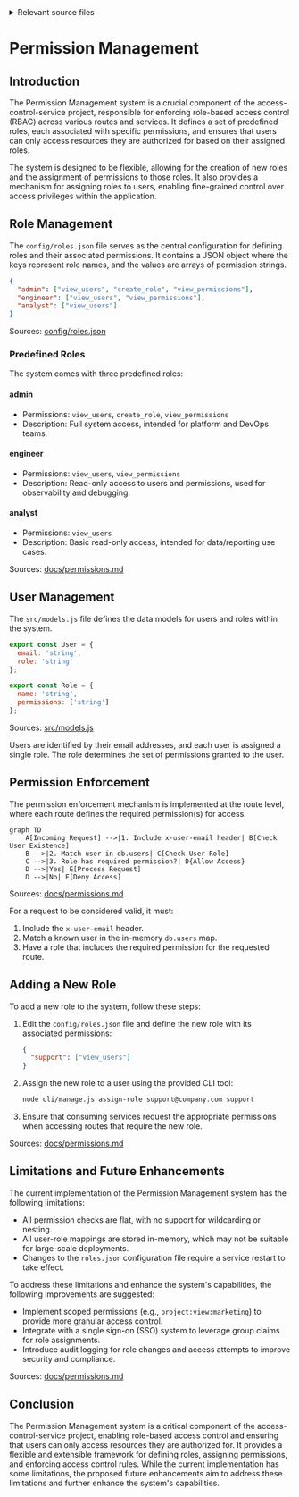 <details>
<summary>Relevant source files</summary>

The following files were used as context for generating this wiki page:

- [config/roles.json](https://github.com/aanickode/access-control-service/blob/main/config/roles.json)
- [src/models.js](https://github.com/aanickode/access-control-service/blob/main/src/models.js)
- [docs/permissions.md](https://github.com/aanickode/access-control-service/blob/main/docs/permissions.md)

</details>

# Permission Management

## Introduction

The Permission Management system is a crucial component of the access-control-service project, responsible for enforcing role-based access control (RBAC) across various routes and services. It defines a set of predefined roles, each associated with specific permissions, and ensures that users can only access resources they are authorized for based on their assigned roles.

The system is designed to be flexible, allowing for the creation of new roles and the assignment of permissions to those roles. It also provides a mechanism for assigning roles to users, enabling fine-grained control over access privileges within the application.

## Role Management

The `config/roles.json` file serves as the central configuration for defining roles and their associated permissions. It contains a JSON object where the keys represent role names, and the values are arrays of permission strings.

```json
{
  "admin": ["view_users", "create_role", "view_permissions"],
  "engineer": ["view_users", "view_permissions"],
  "analyst": ["view_users"]
}
```

Sources: [config/roles.json](https://github.com/aanickode/access-control-service/blob/main/config/roles.json)

### Predefined Roles

The system comes with three predefined roles:

#### admin

- Permissions: `view_users`, `create_role`, `view_permissions`
- Description: Full system access, intended for platform and DevOps teams.

#### engineer

- Permissions: `view_users`, `view_permissions`
- Description: Read-only access to users and permissions, used for observability and debugging.

#### analyst

- Permissions: `view_users`
- Description: Basic read-only access, intended for data/reporting use cases.

Sources: [docs/permissions.md](https://github.com/aanickode/access-control-service/blob/main/docs/permissions.md)

## User Management

The `src/models.js` file defines the data models for users and roles within the system.

```javascript
export const User = {
  email: 'string',
  role: 'string'
};

export const Role = {
  name: 'string',
  permissions: ['string']
};
```

Sources: [src/models.js](https://github.com/aanickode/access-control-service/blob/main/src/models.js)

Users are identified by their email addresses, and each user is assigned a single role. The role determines the set of permissions granted to the user.

## Permission Enforcement

The permission enforcement mechanism is implemented at the route level, where each route defines the required permission(s) for access.

```mermaid
graph TD
    A[Incoming Request] -->|1. Include x-user-email header| B[Check User Existence]
    B -->|2. Match user in db.users| C[Check User Role]
    C -->|3. Role has required permission?| D{Allow Access}
    D -->|Yes| E[Process Request]
    D -->|No| F[Deny Access]
```

Sources: [docs/permissions.md](https://github.com/aanickode/access-control-service/blob/main/docs/permissions.md)

For a request to be considered valid, it must:

1. Include the `x-user-email` header.
2. Match a known user in the in-memory `db.users` map.
3. Have a role that includes the required permission for the requested route.

## Adding a New Role

To add a new role to the system, follow these steps:

1. Edit the `config/roles.json` file and define the new role with its associated permissions:

   ```json
   {
     "support": ["view_users"]
   }
   ```

2. Assign the new role to a user using the provided CLI tool:

   ```bash
   node cli/manage.js assign-role support@company.com support
   ```

3. Ensure that consuming services request the appropriate permissions when accessing routes that require the new role.

Sources: [docs/permissions.md](https://github.com/aanickode/access-control-service/blob/main/docs/permissions.md)

## Limitations and Future Enhancements

The current implementation of the Permission Management system has the following limitations:

- All permission checks are flat, with no support for wildcarding or nesting.
- All user-role mappings are stored in-memory, which may not be suitable for large-scale deployments.
- Changes to the `roles.json` configuration file require a service restart to take effect.

To address these limitations and enhance the system's capabilities, the following improvements are suggested:

- Implement scoped permissions (e.g., `project:view:marketing`) to provide more granular access control.
- Integrate with a single sign-on (SSO) system to leverage group claims for role assignments.
- Introduce audit logging for role changes and access attempts to improve security and compliance.

Sources: [docs/permissions.md](https://github.com/aanickode/access-control-service/blob/main/docs/permissions.md)

## Conclusion

The Permission Management system is a critical component of the access-control-service project, enabling role-based access control and ensuring that users can only access resources they are authorized for. It provides a flexible and extensible framework for defining roles, assigning permissions, and enforcing access control rules. While the current implementation has some limitations, the proposed future enhancements aim to address these limitations and further enhance the system's capabilities.
